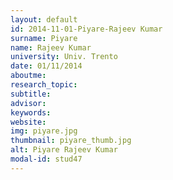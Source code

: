 ```yaml
---
layout: default 
id: 2014-11-01-Piyare-Rajeev Kumar
surname: Piyare
name: Rajeev Kumar
university: Univ. Trento
date: 01/11/2014
aboutme: 
research_topic: 
subtitle: 
advisor: 
keywords: 
website: 
img: piyare.jpg
thumbnail: piyare_thumb.jpg
alt: Piyare Rajeev Kumar
modal-id: stud47
---
```

